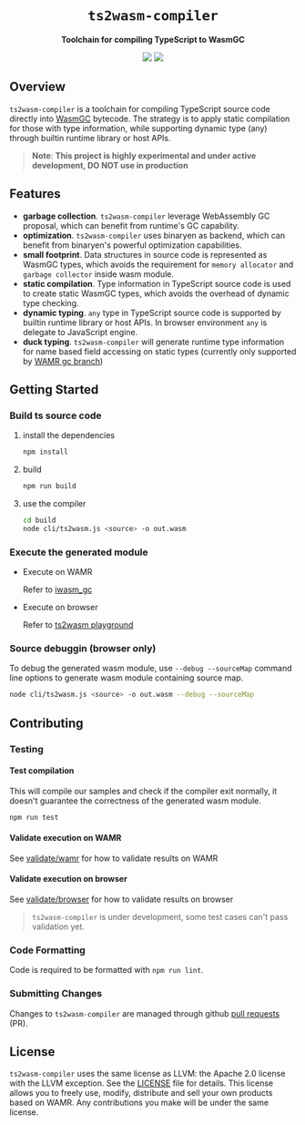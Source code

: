 <div align="center">
  <h1><code>ts2wasm-compiler</code></h1>

  <p>
    <strong>Toolchain for compiling TypeScript to WasmGC</strong>
  </p>

  <p>
  <a href="https://github.com/bytecodealliance/governance/blob/main/SIGs/SIG-TypeScript-Compilation/proposal.md"><img src="https://img.shields.io/badge/SIG-TypeScript--Compilation-blue"></a>
  <a href="https://github.com/WebAssembly/gc"><img src="https://img.shields.io/badge/-WasmGC-brightgreen"></a>

  </p>
</div>

## Overview

`ts2wasm-compiler` is a toolchain for compiling TypeScript source code directly into [WasmGC](https://github.com/WebAssembly/gc) bytecode. The strategy is to apply static compilation for those with type information, while supporting dynamic type (any) through builtin runtime library or host APIs.

> **Note**: **This project is highly experimental and under active development, DO NOT use in production**

## Features

- **garbage collection**. `ts2wasm-compiler` leverage WebAssembly GC proposal, which can benefit from runtime's GC capability.
- **optimization**. `ts2wasm-compiler` uses binaryen as backend, which can benefit from binaryen's powerful optimization capabilities.
- **small footprint**. Data structures in source code is represented as WasmGC types, which avoids the requirement for `memory allocator` and `garbage collector` inside wasm module.
- **static compilation**. Type information in TypeScript source code is used to create static WasmGC types, which avoids the overhead of dynamic type checking.
- **dynamic typing**. `any` type in TypeScript source code is supported by builtin runtime library or host APIs. In browser environment `any` is delegate to JavaScript engine.
- **duck typing**. `ts2wasm-compiler` will generate runtime type information for name based field accessing on static types (currently only supported by [WAMR gc branch](https://github.com/bytecodealliance/wasm-micro-runtime/tree/dev/gc_refactor))

## Getting Started

### Build ts source code

1. install the dependencies
    ``` bash
    npm install
    ```

2. build

    ``` bash
    npm run build
    ```

3. use the compiler

    ``` bash
    cd build
    node cli/ts2wasm.js <source> -o out.wasm
    ```

### Execute the generated module

- Execute on WAMR

    Refer to [iwasm_gc](./runtime-library/README.md)

- Execute on browser

    Refer to [ts2wasm playground](./tools/playground/README.md)

### Source debuggin (browser only)

To debug the generated wasm module, use `--debug --sourceMap` command line options to generate wasm module containing source map.

```bash
node cli/ts2wasm.js <source> -o out.wasm --debug --sourceMap
```

## Contributing

### Testing

#### Test compilation

This will compile our samples and check if the compiler exit normally, it doesn't guarantee the correctness of the generated wasm module.

``` bash
npm run test
```

#### Validate execution on WAMR

See [validate/wamr](./tools/validate/wamr/README.md) for how to validate results on WAMR

#### Validate execution on browser

See [validate/browser](./tools/validate/browser/README.md) for how to validate results on browser

> `ts2wasm-compiler` is under development, some test cases can't pass validation yet.

### Code Formatting

Code is required to be formatted with `npm run lint`.

### Submitting Changes

Changes to `ts2wasm-compiler` are managed through github [pull requests](https://docs.github.com/en/pull-requests/collaborating-with-pull-requests/proposing-changes-to-your-work-with-pull-requests/about-pull-requests) (PR).

## License

`ts2wasm-compiler` uses the same license as LLVM: the Apache 2.0 license with the LLVM exception. See the [LICENSE](./LICENSE) file for details. This license allows you to freely use, modify, distribute and sell your own products based on WAMR. Any contributions you make will be under the same license.


